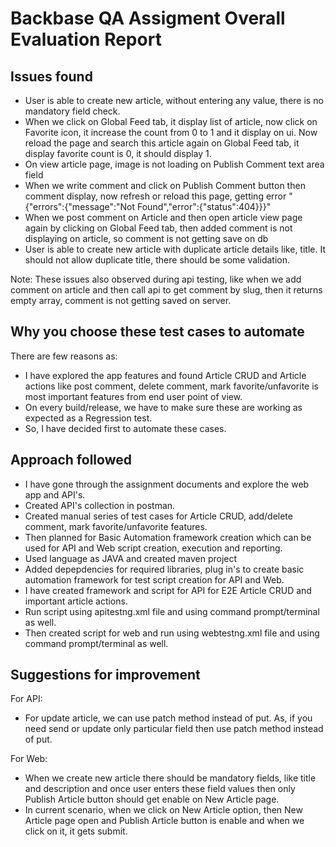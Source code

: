 
# Backbase QA Assigment Overall Evaluation Report




## Issues found

- User is able to create new article, without entering any value, there is no mandatory field check.
- When we click on Global Feed tab, it display list of article, now click on Favorite icon, it increase the count from 0 to 1 and it display on ui. Now reload the page and search this article again on Global Feed tab, it display favorite count is 0, it should display 1.
- On view article page, image is not loading on Publish Comment text area field
- When we write comment and click on Publish Comment button then comment display, now refresh or reload this page, getting error "{"errors":{"message":"Not Found","error":{"status":404}}}" 
- When we post comment on Article and then open article view page again by clicking on Global Feed tab, then added comment is not displaying on article, so comment is not getting save on db
- User is able to create new article with duplicate article details like, title. It should not allow duplicate title, there should be some validation. 

Note: These issues also observed during api testing, like when we add comment on article and then call api to get comment by slug, then it returns empty array, comment is not getting saved on server.


## Why you choose these test cases to automate

There are few reasons as:
- I have explored the app features and found Article CRUD and Article actions like post comment, delete comment, mark favorite/unfavorite is most important features from end user point of view.
- On every build/release, we have to make sure these are working as expected as a Regression test.
- So, I have decided first to automate these cases.


## Approach followed


- I have gone through the assignment documents and explore the web app and API's.
- Created API's collection in postman.
- Created manual series of test cases for Article CRUD, add/delete comment, mark favorite/unfavorite features.
- Then planned for Basic Automation framework creation which can be used for API and Web script creation, execution and reporting.
- Used language as JAVA and created maven project
- Added depepdencies for required libraries, plug in's to create basic automation framework for test script creation for API and Web.
- I have created framework and script for API for E2E Article CRUD and important article actions.
- Run script using apitestng.xml file and using command prompt/terminal as well.
- Then created script for web and run using webtestng.xml file and using  command prompt/terminal as well.

## Suggestions for improvement
For API:
- For update article, we can use patch method instead of put. As, if you need send or update only particular field then use patch method instead of put.

For Web:
- When we create new article there should be mandatory fields, like title and description and once user enters these field values then only Publish Article button should get enable on New Article page.
- In current scenario, when we click on New Article option, then New Article page open and Publish Article button is enable and when we click on it, it gets submit.